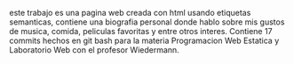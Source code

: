 este trabajo es una pagina web creada con html usando etiquetas semanticas, contiene una biografia personal donde hablo sobre mis gustos de musica,
comida, peliculas favoritas y entre otros interes. Contiene 17 commits hechos en git bash para la materia Programacion Web Estatica y Laboratorio Web con el profesor Wiedermann.
